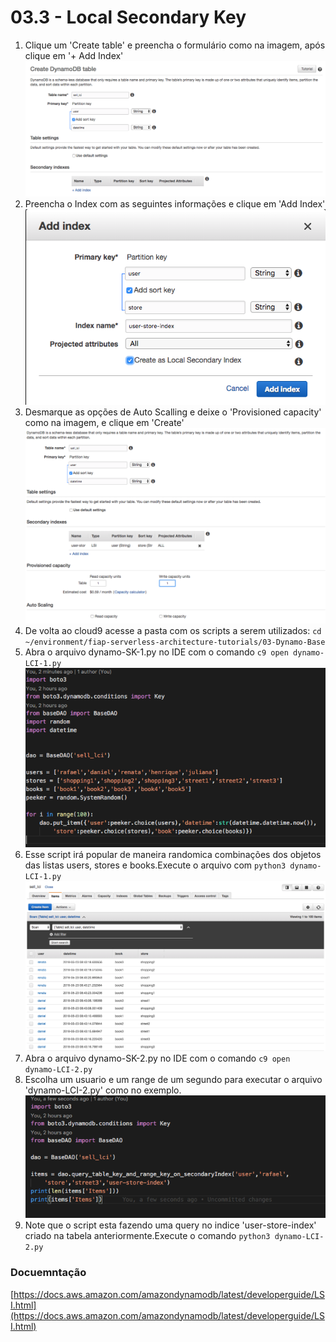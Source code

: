 # 03.3 - Local Secondary Key

1. Clique um 'Create table' e preencha o formulário como na imagem, após clique em '+ Add Index'
![img/localsecondaryindex01.png](img/localsecondaryindex01.png)
2. Preencha o Index com as seguintes informações e clique em 'Add Index'
![img/localsecondaryindex02.png](img/localsecondaryindex02.png)
3. Desmarque as opções de Auto Scalling e deixe o 'Provisioned capacity' como na imagem, e clique em 'Create'
![alt](img/localsecondaryindex03.png)
4. De volta ao cloud9 acesse a pasta com os scripts a serem utilizados: `cd ~/environment/fiap-serverless-architecture-tutorials/03-Dynamo-Base`
5. Abra o arquivo dynamo-SK-1.py no IDE com o comando `c9 open dynamo-LCI-1.py`
![img/localsecondaryindex04.png](img/localsecondaryindex04.png) 
6. Esse script irá popular de maneira randomica combinações dos objetos das listas users, stores e books.Execute o arquivo com `python3 dynamo-LCI-1.py`
![alt](img/localsecondaryindex05.png)
7. Abra o arquivo dynamo-SK-2.py no IDE com o comando `c9 open dynamo-LCI-2.py`
8. Escolha um usuario e um range de um segundo para executar o arquivo 'dynamo-LCI-2.py' como no exemplo.
![img/localsecondaryindex07.png](img/localsecondaryindex07.png)
9. Note que o script esta fazendo uma query no indice 'user-store-index' criado na tabela anteriormente.Execute o comando `python3 dynamo-LCI-2.py`

### Docuemntação
[https://docs.aws.amazon.com/amazondynamodb/latest/developerguide/LSI.html](https://docs.aws.amazon.com/amazondynamodb/latest/developerguide/LSI.html)